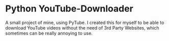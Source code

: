 # Python YouTube-Downloader

A small project of mine, using PyTube. I created this for myself to be able to download YouTube videos without the need of 3rd Party Websites, which sometimes can be really annoying to use.

